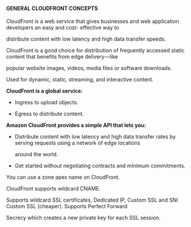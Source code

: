 #### GENERAL CLOUDFRONT CONCEPTS

CloudFront is a web service that gives businesses and web application developers
an easy and cost- effective way to

distribute content with low latency and high data transfer speeds.

CloudFront is a good choice for distribution of frequently accessed static
content that benefits from edge delivery—like

popular website images, videos, media files or software downloads.

Used for dynamic, static, streaming, and interactive content.

**CloudFront is a global service:**

- Ingress to upload objects.

- Egress to distribute content.

**Amazon CloudFront provides a simple API that lets you:**

- Distribute content with low latency and high data transfer rates by serving
  requests using a network of edge locations

  around the world.

- Get started without negotiating contracts and minimum commitments.

You can use a zone apex name on CloudFront.

CloudFront supports wildcard CNAME.

Supports wildcard SSL certificates, Dedicated IP, Custom SSL and SNI Custom
SSL (cheaper). Supports Perfect Forward

Secrecy which creates a new private key for each SSL session.

